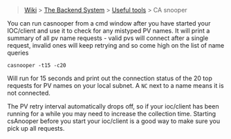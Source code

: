 > [Wiki](Home) > [The Backend System](The-Backend-System) > [Useful tools](Useful-tools) > CA snooper

You can run casnooper from a cmd window after you have started your IOC/client and use it to check for any mistyped PV names. It will print a summary of all pv name requests - valid pvs will connect after a single request, invalid ones will keep retrying and so come high on the list of name queries

```
casnooper -t15 -c20
```

Will run for 15 seconds and print out the connection status of the 20 top requests for PV names on your local subnet. A ```NC``` next to a name means it is not connected. 

The PV retry interval automatically drops off, so if your ioc/client has been running for a while you may need to increase the collection time. Starting csAnooper before you start your ioc/client is a good way to make sure you pick up all requests.
